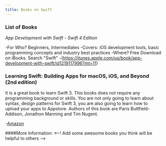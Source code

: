 ```yaml
---
title: Books on Swift
---
```


 ### List of Books
 
 *App Development with Swift - Swift 4 Edition*
 
 -For Who? Beginners, Intermediates
 -Covers: iOS development tools, basic programming concepts and industry best practices
 -Where? Free Download on iBooks. Search "Swift"
 -(https://itunes.apple.com/us/book/app-development-with-swift/id1219117996?mt=11)
 
  ### Learning Swift: Building Apps for macOS, iOS, and Beyond (2nd edition)
  
  It is a great book to learn Swift 3. This books does not require any programming background or skills. You are not only going to learn     about syntax, design patterns for Swift 3, you are also going to learn how to upload your apps to Appstore. Authors of this book are       Paris Buttfield-Addison, Jonathon Manning and Tim Nugent.
 
 -[Amazon](https://www.amazon.com/Learning-Swift-Building-macOS-Beyond/dp/1491967064)
 
 
 
 ####More Information:
 <--! Add some awesome books you think will be helpful to others -->
 
